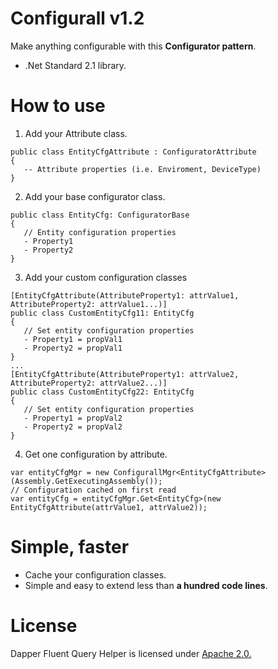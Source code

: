 # Configurall v1.2 
Make anything configurable with this **Configurator pattern**.

 - .Net Standard 2.1 library.

# How to use

1. Add your Attribute class.
```
public class EntityCfgAttribute : ConfiguratorAttribute
{
   -- Attribute properties (i.e. Enviroment, DeviceType)
}
```
2. Add your base configurator class.
```
public class EntityCfg: ConfiguratorBase
{
   // Entity configuration properties
   - Property1 
   - Property2
}
```
3. Add your custom configuration classes
```
[EntityCfgAttribute(AttributeProperty1: attrValue1, AttributeProperty2: attrValue1...)]
public class CustomEntityCfg11: EntityCfg
{
   // Set entity configuration properties
   - Property1 = propVal1 
   - Property2 = propVal1
}
...
[EntityCfgAttribute(AttributeProperty1: attrValue2, AttributeProperty2: attrValue2...)]
public class CustomEntityCfg22: EntityCfg
{
   // Set entity configuration properties
   - Property1 = propVal2 
   - Property2 = propVal2
}
```

4. Get one configuration by attribute.
```
var entityCfgMgr = new ConfigurallMgr<EntityCfgAttribute>(Assembly.GetExecutingAssembly());
// Configuration cached on first read
var entityCfg = entityCfgMgr.Get<EntityCfg>(new EntityCfgAttribute(attrValue1, attrValue2)); 
```

# Simple, faster

- Cache your configuration classes.
- Simple and easy to extend less than **a hundred code lines**.

# License

Dapper Fluent Query Helper is licensed under [Apache 2.0.](https://github.com/jiman14/Configurall/blob/main/LICENSE "Apache 2.0 License")
